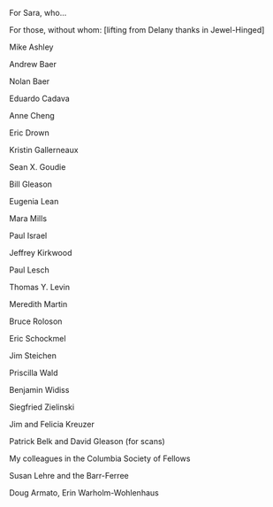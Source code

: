 For Sara, who…

For those, without whom:  [lifting from Delany thanks in Jewel-Hinged]

Mike Ashley

Andrew Baer

Nolan Baer

Eduardo Cadava

Anne Cheng

Eric Drown

Kristin Gallerneaux

Sean X. Goudie

Bill Gleason

Eugenia Lean

Mara Mills

Paul Israel

Jeffrey Kirkwood

Paul Lesch

Thomas Y. Levin

Meredith Martin

Bruce Roloson

Eric Schockmel

Jim Steichen

Priscilla Wald

Benjamin Widiss

Siegfried Zielinski

Jim and Felicia Kreuzer

Patrick Belk and David Gleason (for scans)

My colleagues in the Columbia Society of Fellows

Susan Lehre and the Barr-Ferree

Doug Armato, Erin Warholm-Wohlenhaus